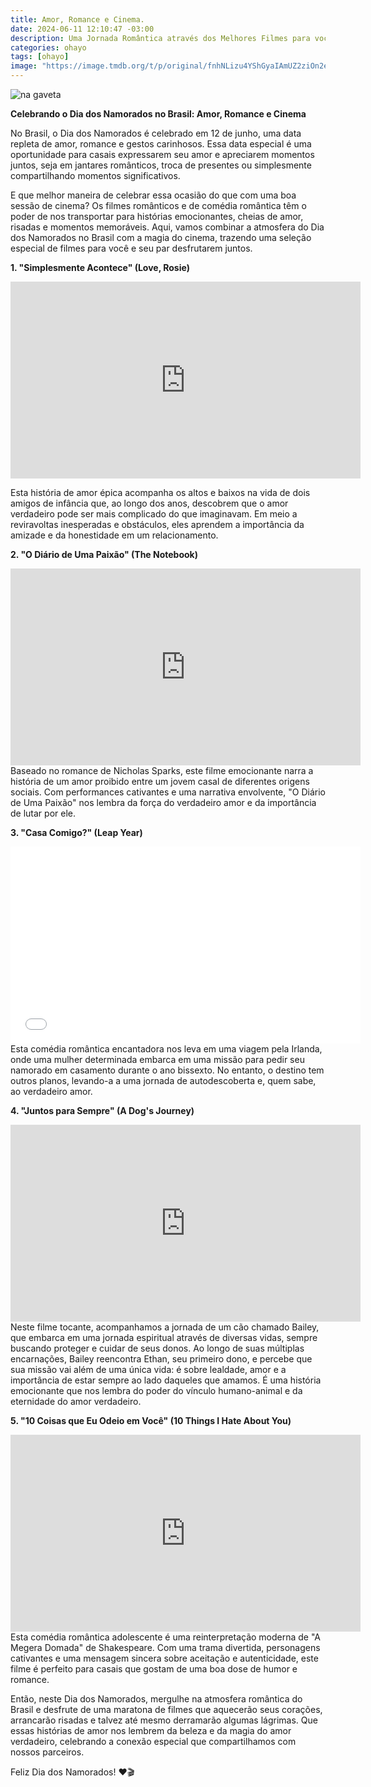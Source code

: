 ```yaml
---
title: Amor, Romance e Cinema.
date: 2024-06-11 12:10:47 -03:00
description: Uma Jornada Romântica através dos Melhores Filmes para você assistir com o mozão.
categories: ohayo
tags: [ohayo]
image: "https://image.tmdb.org/t/p/original/fnhNLizu4YShGyaIAmUZ2ziOn2e.jpg"
---
```

![na gaveta](https://cdn.jsdelivr.net/gh/geanramos/files/img/na-gaveta.png)

**Celebrando o Dia dos Namorados no Brasil: Amor, Romance e Cinema**

No Brasil, o Dia dos Namorados é celebrado em 12 de junho, uma data repleta de amor, romance e gestos carinhosos. Essa data especial é uma oportunidade para casais expressarem seu amor e apreciarem momentos juntos, seja em jantares românticos, troca de presentes ou simplesmente compartilhando momentos significativos.

E que melhor maneira de celebrar essa ocasião do que com uma boa sessão de cinema? Os filmes românticos e de comédia romântica têm o poder de nos transportar para histórias emocionantes, cheias de amor, risadas e momentos memoráveis. Aqui, vamos combinar a atmosfera do Dia dos Namorados no Brasil com a magia do cinema, trazendo uma seleção especial de filmes para você e seu par desfrutarem juntos.

**1. "Simplesmente Acontece" (Love, Rosie)**
<div class="embed-responsive">
<iframe width="560" height="315" src="https://www.youtube.com/embed/-gtvVQmvmyc?si=lD7QbJXODP_S61CG" title="YouTube video player" frameborder="0" allow="accelerometer; autoplay; clipboard-write; encrypted-media; gyroscope; picture-in-picture; web-share" referrerpolicy="strict-origin-when-cross-origin" allowfullscreen></iframe></div>

Esta história de amor épica acompanha os altos e baixos na vida de dois amigos de infância que, ao longo dos anos, descobrem que o amor verdadeiro pode ser mais complicado do que imaginavam. Em meio a reviravoltas inesperadas e obstáculos, eles aprendem a importância da amizade e da honestidade em um relacionamento.

**2. "O Diário de Uma Paixão" (The Notebook)**
<div class="embed-responsive">
<iframe width="560" height="315" src="https://www.dailymotion.com/embed/video/x40qupy" title="YouTube video player" frameborder="0" allow="accelerometer; autoplay; clipboard-write; encrypted-media; gyroscope; picture-in-picture; web-share" referrerpolicy="strict-origin-when-cross-origin" allowfullscreen></iframe></div>
Baseado no romance de Nicholas Sparks, este filme emocionante narra a história de um amor proibido entre um jovem casal de diferentes origens sociais. Com performances cativantes e uma narrativa envolvente, "O Diário de Uma Paixão" nos lembra da força do verdadeiro amor e da importância de lutar por ele.

**3. "Casa Comigo?" (Leap Year)**
<div class="embed-responsive">
<iframe width="560" height="315" src="//ok.ru/videoembed/4406099184311" title="YouTube video player" frameborder="0" allow="accelerometer; autoplay; clipboard-write; encrypted-media; gyroscope; picture-in-picture; web-share" referrerpolicy="strict-origin-when-cross-origin" allowfullscreen></iframe></div>
Esta comédia romântica encantadora nos leva em uma viagem pela Irlanda, onde uma mulher determinada embarca em uma missão para pedir seu namorado em casamento durante o ano bissexto. No entanto, o destino tem outros planos, levando-a a uma jornada de autodescoberta e, quem sabe, ao verdadeiro amor.

**4. "Juntos para Sempre" (A Dog's Journey)**
<div class="embed-responsive">
<iframe width="560" height="315" src="https://vizerhd.org/embed/redirect.php?url=anp5aWxpNHhtcG5jL2QveHMubm9vbWVsaWYvLzpzcHR0aA==" title="YouTube video player" frameborder="0" allow="accelerometer; autoplay; clipboard-write; encrypted-media; gyroscope; picture-in-picture; web-share" referrerpolicy="strict-origin-when-cross-origin" allowfullscreen></iframe></div>
Neste filme tocante, acompanhamos a jornada de um cão chamado Bailey, que embarca em uma jornada espiritual através de diversas vidas, sempre buscando proteger e cuidar de seus donos. Ao longo de suas múltiplas encarnações, Bailey reencontra Ethan, seu primeiro dono, e percebe que sua missão vai além de uma única vida: é sobre lealdade, amor e a importância de estar sempre ao lado daqueles que amamos. É uma história emocionante que nos lembra do poder do vínculo humano-animal e da eternidade do amor verdadeiro.

**5. "10 Coisas que Eu Odeio em Você" (10 Things I Hate About You)**
<div class="embed-responsive">
<iframe width="560" height="315" src="https://player.vimeo.com/video/693316477?h=0aadeb2640" title="YouTube video player" frameborder="0" allow="accelerometer; autoplay; clipboard-write; encrypted-media; gyroscope; picture-in-picture; web-share" referrerpolicy="strict-origin-when-cross-origin" allowfullscreen></iframe></div>
Esta comédia romântica adolescente é uma reinterpretação moderna de "A Megera Domada" de Shakespeare. Com uma trama divertida, personagens cativantes e uma mensagem sincera sobre aceitação e autenticidade, este filme é perfeito para casais que gostam de uma boa dose de humor e romance.

Então, neste Dia dos Namorados, mergulhe na atmosfera romântica do Brasil e desfrute de uma maratona de filmes que aquecerão seus corações, arrancarão risadas e talvez até mesmo derramarão algumas lágrimas. Que essas histórias de amor nos lembrem da beleza e da magia do amor verdadeiro, celebrando a conexão especial que compartilhamos com nossos parceiros. 

Feliz Dia dos Namorados! ❤️🎬